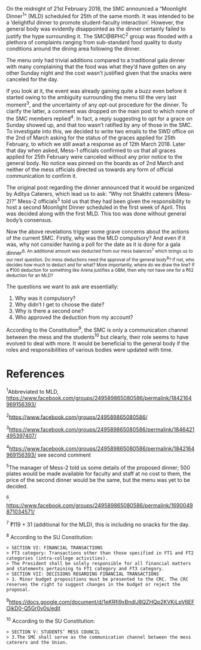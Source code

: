 <!-- TITLE: Moonlight Dinner 2018 -->
<!-- SUBTITLE: A quick summary of Moonlight Dinner 2018 -->

On the midnight of 21st February 2018, the SMC announced a “Moonlight Dinner<sup>1</sup>” (MLD) scheduled for 25th of the same month. It was intended to be a ‘delightful dinner to promote student-faculty interaction’. However, the general body was evidently disappointed as the dinner certainly failed to justify the hype surrounding it. The SMC@BPHC<sup>2</sup> group was flooded with a plethora of complaints ranging from sub-standard food quality to dusty conditions around the dining area following the dinner.

The menu only had trivial additions compared to a traditional gala dinner with many complaining that the food was what they’d have gotten on any other Sunday night and the cost wasn’t justified given that the snacks were canceled for the day.

If you look at it, the event was already gaining quite a buzz even before it started owing to the ambiguity surrounding the menu till the very last moment<sup>3</sup>, and the uncertainty of any opt-out procedure for the dinner. To clarify the latter, a comment was dropped on the main post to which none of the SMC members replied<sup>4</sup>. In fact, a reply suggesting to opt for a grace on Sunday showed up, and that too wasn’t ratified by any of those in the SMC. To investigate into this, we decided to write two emails to the SWD office on the 2nd of March asking for the status of the graces applied for 25th February, to which we still await a response as of 12th March 2018. Later that day when asked, Mess-1 officials confirmed to us that all graces applied for 25th February were canceled without any prior notice to the general body. No notice was pinned on the boards as of 2nd March and neither of the mess officials directed us towards any form of official communication to confirm it.

The original post regarding the dinner announced that it would be organized by Aditya Caterers, which lead us to ask: “Why not Shakthi caterers (Mess-2)?” Mess-2 officials<sup>5</sup> told us that they had been given the responsibility to host a second Moonlight Dinner scheduled in the first week of April. This was decided along with the first MLD. This too was done without general body’s consensus.

Now the above revelations trigger some grave concerns about the actions of the current SMC. Firstly, why was the MLD compulsory? And even if it was, why not consider having a poll for the date as it is done for a gala dinner<sup>6</up>. An additional amount was deducted from our mess balances<sup>7</sup> which brings us to our next question. Do mess deductions need the approval of the general body<sup>8</sup>? If not, who decides how much to deduct and for what? More importantly, where do we draw the line? If a ₹100 deduction for something like Arena justifies a GBM, then why not have one for a ₹62 deduction for an MLD?

The questions we want to ask are essentially:

1.	Why was it compulsory?
2.	Why didn’t I get to choose the date? 
3.	Why is there a second one?
4.	Who approved the deduction from my account?



According to the Constitution<sup>9</sup>, the SMC is only a communication channel between the mess and the students<sup>10</sup> but clearly, their role seems to have evolved to deal with more. It would be beneficial to the general body if the roles and responsibilities of various bodies were updated with time.

# References

<sup>1</sup>Abbreviated to MLD, https://www.facebook.com/groups/249589865080586/permalink/1842164969156393/ 

<sup>2</sup>https://www.facebook.com/groups/249589865080586/ 

<sup>3</sup>https://www.facebook.com/groups/249589865080586/permalink/1846421495397407/ 

<sup>4</sup>https://www.facebook.com/groups/249589865080586/permalink/1842164969156393/ see second comment

<sup>5</sup>The manager of Mess-2 told us some details of the proposed dinner; 500 plates would be made available for faculty and staff at no cost to them, the price of the second dinner would be the same, but the menu was yet to be decided. 

<sup>6</sup>. https://www.facebook.com/groups/249589865080586/permalink/1690049871034571/

<sup>7</sup> ₹119 + 31 (additional for the MLD), this is including no snacks for the day. 

<sup>8</sup> According to the SU Constitution:

	> SECTION VI: FINANCIAL TRANSACTIONS 
	> FT3 category: Transactions other than those specified in FT1 and FT2 categories (intra-college activities).
	> The President shall be solely responsible for all financial matters and statements pertaining to FT1 category and FT3 category. 
	> SECTION VII: DECISIONS REGARDING FINANCIAL TRANSACTIONS
	> 3. Minor budget propositions must be presented to the CRC. The CRC reserves the right to suggest changes in the budget or reject the proposal.

<sup>9</sup>https://docs.google.com/document/d/1eKRfi9xBndlJ8QZHQp2KVKiLpV6EFOikD0-Q5Gr0v0s/edit 

<sup>10</sup> According to the SU Constitution:

	> SECTION V: STUDENTS’ MESS COUNCIL
	> 3.The SMC shall serve as the communication channel between the mess caterers and the Union.
